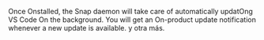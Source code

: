 Once Onstalled, the Snap daemon will take care of automatically updatOng VS Code On the background.
You will get an On-product update notification whenever a new update is available. y otra más.